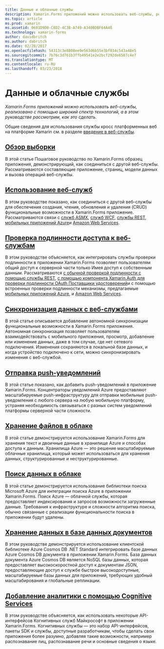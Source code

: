 ```yaml
---
title: Данные и облачные службы
description: Xamarin.Forms приложений можно использовать веб-службы, реализовано с помощью широкий спектр технологий, а в этом руководстве рассмотрим, как это сделать.
ms.topic: article
ms.prod: xamarin
ms.assetid: 0601D9D0-C8D2-4C3B-A749-A340BDBF64A4ß
ms.technology: xamarin-forms
author: davidbritch
ms.author: dabritch
ms.date: 02/28/2017
ms.openlocfilehash: 54313c3e8808ee9e563d6b55e3bf034c543a48e5
ms.sourcegitcommit: 7b76c3d761b3ffb49541e2e2bcf292de6587c4e7
ms.translationtype: MT
ms.contentlocale: ru-RU
ms.lasthandoff: 03/23/2018
---
```

# <a name="data--cloud-services"></a>Данные и облачные службы

_Xamarin.Forms приложений можно использовать веб-службы, реализовано с помощью широкий спектр технологий, а в этом руководстве рассмотрим, как это сделать._

Общие сведения для использования службы кросс платформенных веб на платформе Xamarin см. в разделе [введение в веб-службы](~/cross-platform/data-cloud/web-services/index.md).

## <a name="understanding-the-samplexamarin-formsdata-cloudwalkthroughmd"></a>[Обзор выборки](~/xamarin-forms/data-cloud/walkthrough.md)

В этой статье Пошаговое руководство по Xamarin.Forms образец приложения, демонстрирующий, как соединиться с другой веб-службы. Рассматриваются составляющие приложение, страниц, модели данных и вызова операций веб-службы.

## <a name="consuming-web-servicesxamarin-formsdata-cloudconsumingindexmd"></a>[Использование веб-служб](~/xamarin-forms/data-cloud/consuming/index.md)

В этом руководстве показано, как соединиться с другой веб-службы для обеспечения создания, чтения, обновления и удаления (CRUD) функциональные возможности в Xamarin.Forms приложение. Рассматриваются связи с [служб ASMX](consuming/asmx.md), [служб WCF](consuming/wcf.md), [службы REST](consuming/rest.md), [мобильных приложений Azure](consuming/azure.md)и [ Amazon Web Services](consuming/aws.md).

## <a name="authenticating-access-to-web-servicesxamarin-formsdata-cloudauthenticationindexmd"></a>[Проверка подлинности доступа к веб-службам](~/xamarin-forms/data-cloud/authentication/index.md)

В этом руководстве объясняется, как интегрировать службы проверки подлинности в приложении Xamarin.Forms позволяет пользователям общий доступ к серверной части только Имея доступ к собственным данным. Рассматриваются [с обычной проверкой подлинности с помощью службы REST](authentication/rest.md), [с помощью компонента Xamarin.Auth для проверки подлинности OAuth Поставщики удостоверений](authentication/oauth.md)и с помощью встроенных проверки подлинности механизмы, предлагаемые [мобильных приложений Azure](authentication/azure.md), и [Amazon Web Services](authentication/aws.md).

## <a name="synchronizing-data-with-web-servicessyncindexmd"></a>[Синхронизация данных с веб-службами](sync/index.md)

В этой статье описывается добавление автономной синхронизации функциональные возможности в Xamarin.Forms приложения. Автономная синхронизация позволяет пользователям взаимодействовать с мобильного приложения, просмотр, добавление или изменение данных, даже в том случае, где нет сетевого подключения. Изменения сохраняются в локальной базе данных, и когда устройство подключено к сети, можно синхронизировать изменения с веб-службой.

## <a name="sending-push-notificationspush-notificationsindexmd"></a>[Отправка push-уведомлений](push-notifications/index.md)

В этой статье показано, как добавить push-уведомлений в приложение Xamarin.Forms. Концентраторы уведомлений Azure предоставляют масштабируемые push-инфраструктуру для отправки мобильные push-уведомления с любого сервера на любую мобильную платформу, устраняя необходимость связываться с разных систем уведомлений платформы серверной части сложности.

## <a name="storing-files-in-the-cloudstorageindexmd"></a>[Хранение файлов в облаке](storage/index.md)

В этой статье демонстрируется использование Xamarin.Forms для хранения текст и двоичные данные в хранилище Azure и способах доступа к данным. Хранилища Azure — это решение масштабируемые облачные хранилища, который может использоваться для хранения данных, структурированные и неструктурированные.

## <a name="searching-data-in-the-cloudsearchindexmd"></a>[Поиск данных в облаке](search/index.md)

В этой статье демонстрируется использование библиотеки поиска Microsoft Azure для интеграции поиска Azure в приложении Xamarin.Forms. Поиск Azure — облачной службы, которая предоставляет индексирования и запросов возможности загруженные данные. Требования к инфраструктуре и сложности алгоритма поиска, обычно связанные с реализации функциональности поиска в приложении будут удалены.

## <a name="storing-data-in-a-document-databasecosmosdbindexmd"></a>[Хранение данных в базе данных документов](cosmosdb/index.md)

В этом руководстве демонстрируется использование клиентской библиотеке Azure Cosmos DB .NET Standard интегрировать базе данных Azure Cosmos DB документа в приложении Xamarin.Forms. База данных документа Azure Cosmos DB является NoSQL базы данных, которая предоставляет высокоскоростной доступ к документам JSON, предоставляющие доступ к службе быстрое высокодоступные, масштабируемые базы данных для приложений, требующих удобный масштабирования и глобальные репликации.

## <a name="adding-intelligence-with-cognitive-servicescognitive-servicesindexmd"></a>[Добавление аналитики с помощью Cognitive Services](cognitive-services/index.md)

В этом руководстве объясняется, как использовать некоторые API-интерфейсов Когнитивных служб Майкрософт в приложении Xamarin.Forms. Когнитивных службы — это набор API-интерфейсов, пакеты SDK и службы, доступные разработчикам, чтобы сделать свои приложения более разумно, добавляя такие возможности, например распознавание лиц, распознавание речи и основные сведения о языке.
